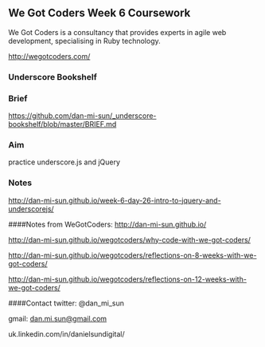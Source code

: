 ## We Got Coders Week 6 Coursework 

We Got Coders is a consultancy that provides experts in agile web development, specialising in Ruby technology.

http://wegotcoders.com/

### Underscore Bookshelf

### Brief
https://github.com/dan-mi-sun/_underscore-bookshelf/blob/master/BRIEF.md

### Aim
practice underscore.js and jQuery

### Notes
http://dan-mi-sun.github.io/week-6-day-26-intro-to-jquery-and-underscorejs/

####Notes from WeGotCoders:
http://dan-mi-sun.github.io/

http://dan-mi-sun.github.io/wegotcoders/why-code-with-we-got-coders/

http://dan-mi-sun.github.io/wegotcoders/reflections-on-8-weeks-with-we-got-coders/

http://dan-mi-sun.github.io/wegotcoders/reflections-on-12-weeks-with-we-got-coders/


####Contact
twitter: @dan_mi_sun

gmail: dan.mi.sun@gmail.com

uk.linkedin.com/in/danielsundigital/

